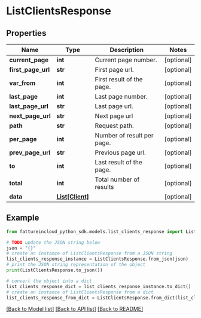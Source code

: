 # ListClientsResponse


## Properties

Name | Type | Description | Notes
------------ | ------------- | ------------- | -------------
**current_page** | **int** | Current page number. | [optional] 
**first_page_url** | **str** | First page url. | [optional] 
**var_from** | **int** | First result of the page. | [optional] 
**last_page** | **int** | Last page number. | [optional] 
**last_page_url** | **str** | Last page url. | [optional] 
**next_page_url** | **str** | Next page url | [optional] 
**path** | **str** | Request path. | [optional] 
**per_page** | **int** | Number of result per page. | [optional] 
**prev_page_url** | **str** | Previous page url. | [optional] 
**to** | **int** | Last result of the page. | [optional] 
**total** | **int** | Total number of results | [optional] 
**data** | [**List[Client]**](Client.md) |  | [optional] 

## Example

```python
from fattureincloud_python_sdk.models.list_clients_response import ListClientsResponse

# TODO update the JSON string below
json = "{}"
# create an instance of ListClientsResponse from a JSON string
list_clients_response_instance = ListClientsResponse.from_json(json)
# print the JSON string representation of the object
print(ListClientsResponse.to_json())

# convert the object into a dict
list_clients_response_dict = list_clients_response_instance.to_dict()
# create an instance of ListClientsResponse from a dict
list_clients_response_from_dict = ListClientsResponse.from_dict(list_clients_response_dict)
```
[[Back to Model list]](../README.md#documentation-for-models) [[Back to API list]](../README.md#documentation-for-api-endpoints) [[Back to README]](../README.md)


